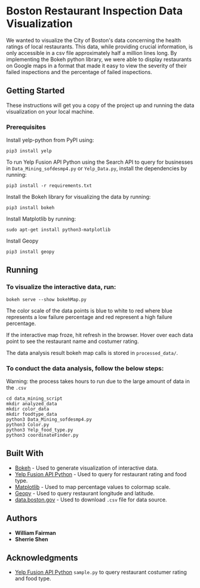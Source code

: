# Boston Restaurant Inspection Data Visualization

We wanted to visualize the City of Boston's data concerning the health ratings of local restaurants. This data, while providing crucial information, is only accessible in a csv file approximately half a million lines long. By implementing the Bokeh python library, we were able to display restaurants on Google maps in a format that made it easy to view the severity of their failed inspections and the percentage of failed inspections.

## Getting Started

These instructions will get you a copy of the project up and running the data visualization on your local machine.

### Prerequisites


Install yelp-python from PyPI using:

```
pip3 install yelp

```

To run Yelp Fusion API Python using the Search API to query for businesses in ```Data_Mining_sofdesmp4.py``` or ```Yelp_Data.py```, install the dependencies by running:

```
pip3 install -r requirements.txt
```

Install the Bokeh library for visualizing the data by running:
```
pip3 install bokeh
```
Install Matplotlib by running:
```
sudo apt-get install python3-matplotlib
```
Install Geopy
```
pip3 install geopy
```
## Running
### To visualize the interactive data, run:
```
bokeh serve --show bokehMap.py
```
The color scale of the data points is blue to white to red where blue represents a low failure percentage and red represent a high failure percentage.

If the interactive map froze, hit refresh in the browser. Hover over each data point to see the restaurant name and costumer rating.

The data analysis result bokeh map calls is stored in ```processed_data/```.

### To conduct the data analysis, follow the below steps:
Warning: the process takes hours to run due to the large amount of data in the ```.csv```
```
cd data_mining_script
mkdir analyzed_data
mkdir color_data
mkdir foodtype_data
python3 Data_Mining_sofdesmp4.py
python3 Color.py
python3 Yelp_food_type.py
python3 coordinateFinder.py
```

## Built With

* [Bokeh](https://bokeh.pydata.org/en/latest/) - Used to generate visualization of interactive data.
* [Yelp Fusion API Python](https://www.yelp.com/developers/documentation/v3/get_started) - Used to query for restaurant rating and food type.
* [Matplotlib](https://matplotlib.org/) - Used to map percentage values to colormap scale.
* [Geopy](https://geopy.readthedocs.io/en/1.10.0/) - Used to query restaurant longitude and latitude.
* [data.boston.gov](https://data.boston.gov/dataset/food-establishment-inspections) - Used to download ```.csv``` file for data source.

## Authors

* **William Fairman**
* **Sherrie Shen**

## Acknowledgments

* [Yelp Fusion API Python](https://github.com/Yelp/yelp-fusion/tree/master/fusion/python) ```sample.py``` to query restaurant costumer rating and food type.
